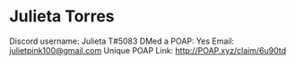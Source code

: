 # Julieta Torres

Discord username: Julieta T#5083
DMed a POAP: Yes
Email: julietpink100@gmail.com
Unique POAP Link: http://POAP.xyz/claim/6u90td